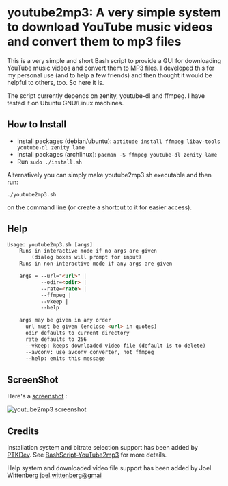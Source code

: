 # youtube2mp3: A very simple system to download YouTube music videos and convert them to mp3 files

This is a very simple and short Bash script to provide a GUI for downloading
YouTube music videos and convert them to MP3 files. I developed this for my
personal use (and to help a few friends) and then thought it would be helpful to
others, too. So here it is.

The script currently depends on zenity, youtube-dl and ffmpeg. I have
tested it on Ubuntu GNU/Linux machines.

## How to Install

- Install packages (debian/ubuntu): `aptitude install ffmpeg libav-tools youtube-dl zenity lame`
- Install packages (archlinux):     `pacman -S ffmpeg youtube-dl zenity lame`
- Run `sudo ./install.sh`

Alternatively you can simply make youtube2mp3.sh executable and then run:

`./youtube2mp3.sh`

on the command line (or create a shortcut to it for easier access).

## Help
```html 
Usage: youtube2mp3.sh [args]
    Runs in interactive mode if no args are given
        (dialog boxes will prompt for input)
    Runs in non-interactive mode if any args are given

    args = --url="<url>" |
           --odir=<odir> |
           --rate=<rate> |
           --ffmpeg |
           --vkeep |
           --help

    args may be given in any order
      url must be given (enclose <url> in quotes)
      odir defaults to current directory
      rate defaults to 256
      --vkeep: keeps downloaded video file (default is to delete)
      --avconv: use avconv converter, not ffmpeg
      --help: emits this message
```
      
## ScreenShot

Here's a [screenshot](https://raw.github.com/PTKDev/BashScript-YouTube2mp3/master/img/screenshot_full.png) :

![youtube2mp3 screenshot](https://raw.github.com/PTKDev/BashScript-YouTube2mp3/master/img/screenshot_thumbs.png "youtube2mp3 screen shot")

## Credits

Installation system and bitrate selection support has been added by
[PTKDev](https://github.com/PTKDev). See
[BashScript-YouTube2mp3](https://github.com/PTKDev/BashScript-YouTube2mp3) for more details.

Help system and downloaded video file support has been added by Joel Wittenberg <joel.wittenberg@gmail>
